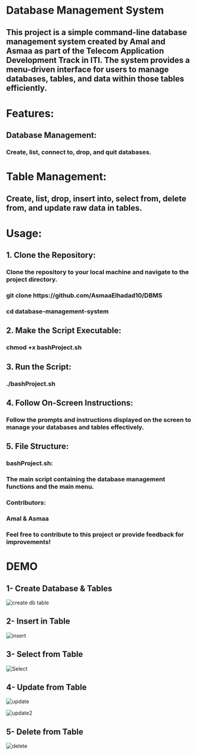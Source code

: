 <h1> Database Management System </h1>

<h2> This project is a simple command-line database management system created by Amal and Asmaa as part of the Telecom Application Development Track in ITI. 
The system provides a menu-driven interface for users to manage databases, tables, and data within those tables efficiently.</h2>

<h1> Features:</h1>
<h2> Database Management:</h2>
<h3> Create, list, connect to, drop, and quit databases.</h3>

<h1> Table Management:
<h2> Create, list, drop, insert into, select from, delete from, and update raw data in tables.</h2>


<h1> Usage:
<h2> 1. Clone the Repository:</h2>

<h3> Clone the repository to your local machine and navigate to the project directory.</h3>

  <h3> git clone https://github.com/AsmaaElhadad10/DBMS</h3>
  <h3> cd database-management-system</h3>

<h2> 2. Make the Script Executable:</h2>
   <h3> chmod +x bashProject.sh</h3>

<h2> 3. Run the Script:</h2>
   <h3> ./bashProject.sh</h3>
   
<h2> 4. Follow On-Screen Instructions:</h2>
   <h3> Follow the prompts and instructions displayed on the screen to manage your databases and tables effectively.</h3>
   
<h2> 5. File Structure:</h2>
   
<h3> bashProject.sh:</h3>
<h3> The main script containing the database management functions and the main menu.</h3>

<h3> Contributors:</h3>
<h3> Amal & Asmaa</h3>

<h3> Feel free to contribute to this project or provide feedback for improvements!</h3>

    
<h1> DEMO </h1>
<h2>1- Create Database & Tables</h2>

![create db table](https://github.com/AsmaaElhadad10/DBMS/assets/151434961/bb407428-badf-4b65-aea2-a3c9e121be29)

<h2>2- Insert in Table </h2>

![insert](https://github.com/AsmaaElhadad10/DBMS/assets/151434961/6a3fa1de-915a-47c9-a7fb-45113c4e2db4)

<h2>3- Select from Table </h2>

![Select](https://github.com/AsmaaElhadad10/DBMS/assets/151434961/b3c81fdc-421f-4f9d-9203-7ddaf2217d14)

<h2>4- Update from Table </h2>

![update](https://github.com/AsmaaElhadad10/DBMS/assets/151434961/7088e23f-8c6f-48ed-8933-ec7d672281a2)

![update2](https://github.com/AsmaaElhadad10/DBMS/assets/151434961/0c80be36-e98b-4964-a2ca-1b7958f390a7)

<h2>5- Delete from Table </h2>

![delete](https://github.com/AsmaaElhadad10/DBMS/assets/151434961/9ed34881-bdc4-4eff-8ca2-fdb381608554)



